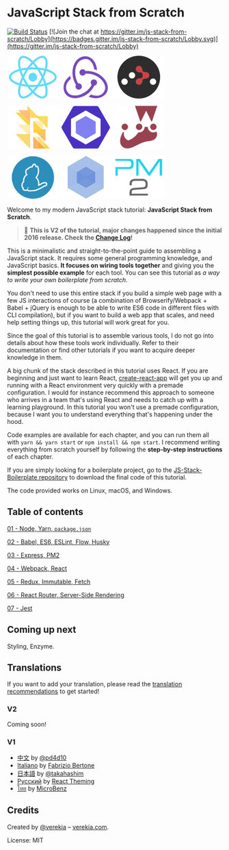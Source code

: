 # JavaScript Stack from Scratch

[![Build Status](https://travis-ci.org/verekia/js-stack-from-scratch.svg?branch=master)](https://travis-ci.org/verekia/js-stack-from-scratch) [![Join the chat at https://gitter.im/js-stack-from-scratch/Lobby](https://badges.gitter.im/js-stack-from-scratch/Lobby.svg)](https://gitter.im/js-stack-from-scratch/Lobby)

[![React](/img/react-padded.png)](https://facebook.github.io/react/)
[![Redux](/img/redux-padded.png)](http://redux.js.org/)
[![React Router](/img/react-router-padded.png)](https://github.com/ReactTraining/react-router)

[![Flow](/img/flow-padded.png)](https://flowtype.org/)
[![ESLint](/img/eslint-padded.png)](http://eslint.org/)
[![Jest](/img/jest-padded.png)](https://facebook.github.io/jest/)

[![Yarn](/img/yarn-padded.png)](https://yarnpkg.com/)
[![Webpack](/img/webpack-padded.png)](https://webpack.github.io/)
[![PM2](/img/pm2-padded.png)](http://pm2.keymetrics.io/)

Welcome to my modern JavaScript stack tutorial: **JavaScript Stack from Scratch**.

> 🎉 **This is V2 of the tutorial, major changes happened since the initial 2016 release. Check the [Change Log](/CHANGELOG.md)!**

This is a minimalistic and straight-to-the-point guide to assembling a JavaScript stack. It requires some general programming knowledge, and JavaScript basics. **It focuses on wiring tools together** and giving you the **simplest possible example** for each tool. You can see this tutorial as *a way to write your own boilerplate from scratch*.

You don't need to use this entire stack if you build a simple web page with a few JS interactions of course (a combination of Browserify/Webpack + Babel + jQuery is enough to be able to write ES6 code in different files with CLI compilation), but if you want to build a web app that scales, and need help setting things up, this tutorial will work great for you.

Since the goal of this tutorial is to assemble various tools, I do not go into details about how these tools work individually. Refer to their documentation or find other tutorials if you want to acquire deeper knowledge in them.

A big chunk of the stack described in this tutorial uses React. If you are beginning and just want to learn React, [create-react-app](https://github.com/facebookincubator/create-react-app) will get you up and running with a React environment very quickly with a premade configuration. I would for instance recommend this approach to someone who arrives in a team that's using React and needs to catch up with a learning playground. In this tutorial you won't use a premade configuration, because I want you to understand everything that's happening under the hood.

Code examples are available for each chapter, and you can run them all with `yarn && yarn start` or `npm install && npm start`. I recommend writing everything from scratch yourself by following the **step-by-step instructions** of each chapter.

If you are simply looking for a boilerplate project, go to the [JS-Stack-Boilerplate repository](https://github.com/verekia/js-stack-boilerplate) to download the final code of this tutorial.

The code provided works on Linux, macOS, and Windows.

## Table of contents

[01 - Node, Yarn, `package.json`](/tutorial/01-node-yarn-package-json#01---node-yarn-and-packagejson)

[02 - Babel, ES6, ESLint, Flow, Husky](/tutorial/02-babel-es6-eslint-flow-husky#02---babel-es6-eslint-flow-git-hooks)

[03 - Express, PM2](/tutorial/03-express-pm2#03---express-pm2)

[04 - Webpack, React](/tutorial/04-webpack-react#04---webpack-and-react)

[05 - Redux, Immutable, Fetch](/tutorial/05-redux-immutable#05---redux-immutable-fetch)

[06 - React Router, Server-Side Rendering](/tutorial/06-react-router-ssr#06---react-router-and-server-side-rendering)

[07 - Jest](/tutorial/07-jest#07---jest)

## Coming up next

Styling, Enzyme.

## Translations

If you want to add your translation, please read the [translation recommendations](/how-to-translate.md) to get started!

### V2

Coming soon!

### V1

- [中文](https://github.com/pd4d10/js-stack-from-scratch) by [@pd4d10](http://github.com/pd4d10)
- [Italiano](https://github.com/fbertone/js-stack-from-scratch) by [Fabrizio Bertone](https://github.com/fbertone)
- [日本語](https://github.com/takahashim/js-stack-from-scratch) by [@takahashim](https://github.com/takahashim)
- [Русский](https://github.com/UsulPro/js-stack-from-scratch) by [React Theming](https://github.com/sm-react/react-theming)
- [ไทย](https://github.com/MicroBenz/js-stack-from-scratch) by [MicroBenz](https://github.com/MicroBenz)

## Credits

Created by [@verekia](https://twitter.com/verekia) – [verekia.com](http://verekia.com/).

License: MIT
